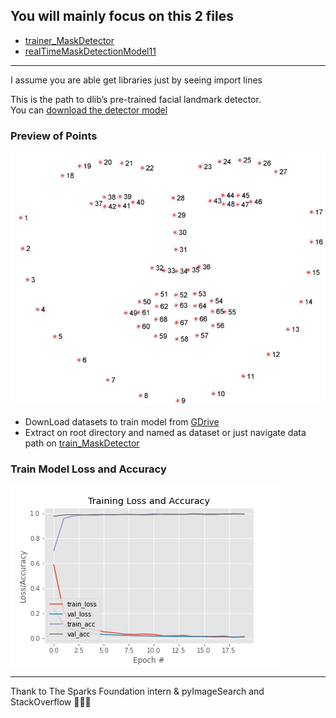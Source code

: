 ## You will mainly focus on this 2 files
- [trainer_MaskDetector](https://github.com/yeasin50/faceMaskDetection/blob/master/trainer_MaskDetector.ipynb)
- [realTimeMaskDetectionModel11](https://github.com/yeasin50/faceMaskDetection/blob/master/realTimeMaskDetectionModel11.ipynb) 

-----
I assume you are able get libraries just by seeing import lines 

This is the path to dlib’s pre-trained facial landmark detector.  
You can [download the detector model](http://dlib.net/files/shape_predictor_68_face_landmarks.dat.bz2)


### Preview of Points
![Facial landMarks](https://github.com/yeasin50/faceMaskDetection/blob/master/images/facial_landmarks_68markup-768x619.jpg)
  
- DownLoad datasets to train model from [GDrive](https://drive.google.com/drive/folders/1G5UTOx7QBEWPssUcMI1HIk-HpoYZlckU?usp=sharing)
- Extract on root directory and named as dataset or just navigate data path on [train_MaskDetector](https://github.com/yeasin50/faceMaskDetection/blob/master/trainer_MaskDetector.ipynb)

### Train Model Loss and Accuracy
![Model Loss and Accuracy](https://github.com/yeasin50/faceMaskDetection/blob/master/plot.png)


------
Thank to The Sparks Foundation intern & pyImageSearch and StackOverflow 🎇🎇🎇